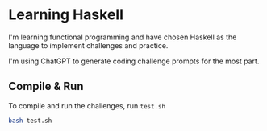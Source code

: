 # Learning Haskell

I'm learning functional programming and have chosen Haskell as the language to implement challenges and practice.

I'm using ChatGPT to generate coding challenge prompts for the most part.
 
## Compile & Run

To compile and run the challenges, run `test.sh`

```sh
bash test.sh
```